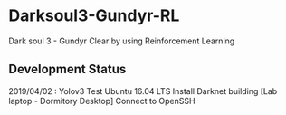 # Darksoul3-Gundyr-RL
Dark soul 3 - Gundyr Clear by using Reinforcement Learning

## Development Status
2019/04/02 : Yolov3 Test
             Ubuntu 16.04 LTS Install
             Darknet building
             [Lab laptop - Dormitory Desktop] Connect to OpenSSH
             
             
